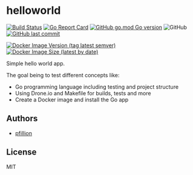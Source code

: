 # helloworld

[![Build Status](https://drone.pfillion.com/api/badges/pfillion/helloworld/status.svg?branch=master)](https://drone.pfillion.com/pfillion/helloworld)
[![Go Report Card](https://goreportcard.com/badge/github.com/pfillion/helloworld)](https://goreportcard.com/report/github.com/pfillion/helloworld)
[![GitHub go.mod Go version](https://img.shields.io/github/go-mod/go-version/pfillion/helloworld)](https://golang.org/ "The Go Programming Language")
![GitHub](https://img.shields.io/github/license/pfillion/helloworld)
[![GitHub last commit](https://img.shields.io/github/last-commit/pfillion/helloworld?logo=github)](https://github.com/pfillion/helloworld "GitHub projet")

[![Docker Image Version (tag latest semver)](https://img.shields.io/docker/v/pfillion/helloworld/latest?logo=docker)](https://hub.docker.com/r/pfillion/helloworld "Docker Hub Repository")
[![Docker Image Size (latest by date)](https://img.shields.io/docker/image-size/pfillion/helloworld/latest?logo=docker)](https://hub.docker.com/r/pfillion/helloworld "Docker Hub Repository")

Simple hello world app.

The goal being to test different concepts like:

- Go programming language including testing and project structure
- Using Drone.io and Makefile for builds, tests and more
- Create a Docker image and install the Go app

## Authors

- [pfillion](https://github.com/pfillion)

## License

MIT
